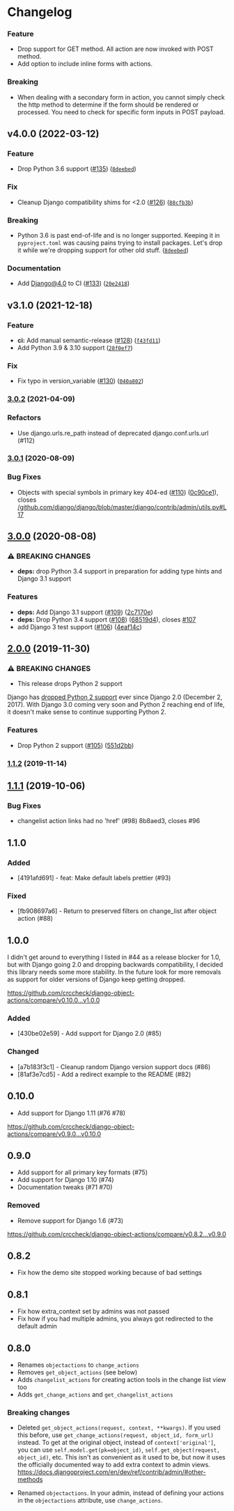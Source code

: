 # Changelog

<!--next-version-placeholder-->

### Feature
* Drop support for GET method. All action are now invoked with POST method.
* Add option to include inline forms with actions.

### Breaking
* When dealing with a secondary form in action, you cannot simply check the http method to determine if the form should be rendered or processed. You need to check for specific form inputs in POST payload.

## v4.0.0 (2022-03-12)
### Feature
* Drop Python 3.6 support ([#135](https://github.com/crccheck/django-object-actions/issues/135)) ([`8deebed`](https://github.com/crccheck/django-object-actions/commit/8deebedda55d0e5d466969c7f27a9c60e680e5e8))

### Fix
* Cleanup Django compatibility shims for <2.0 ([#126](https://github.com/crccheck/django-object-actions/issues/126)) ([`88cfb3b`](https://github.com/crccheck/django-object-actions/commit/88cfb3b2e06b17762639da7f48259eeae343942f))

### Breaking
* Python 3.6 is past end-of-life and is no longer supported. Keeping it in `pyproject.toml` was causing pains trying to install packages. Let's drop it while we're dropping support for other old stuff. ([`8deebed`](https://github.com/crccheck/django-object-actions/commit/8deebedda55d0e5d466969c7f27a9c60e680e5e8))

### Documentation
* Add Django@4.0 to CI ([#133](https://github.com/crccheck/django-object-actions/issues/133)) ([`20e2418`](https://github.com/crccheck/django-object-actions/commit/20e2418e6ada4651b3e6d51b5d10c545d8a6c863))

## v3.1.0 (2021-12-18)
### Feature
* **ci:** Add manual semantic-release ([#128](https://github.com/crccheck/django-object-actions/issues/128)) ([`f43fd11`](https://github.com/crccheck/django-object-actions/commit/f43fd1199a72be013766d437fe54d875e2fdd53f))
* Add Python 3.9 & 3.10 support ([`28f0ef7`](https://github.com/crccheck/django-object-actions/commit/28f0ef7dd62eedbdac9d34ad115245ef8d935c4d))

### Fix
* Fix typo in version_variable ([#130](https://github.com/crccheck/django-object-actions/issues/130)) ([`040a802`](https://github.com/crccheck/django-object-actions/commit/040a8029c298d8bb17ffab0b75b9b9ecc3d70de2))

### [3.0.2](https://github.com/crccheck/django-object-actions/compare/v3.0.1...v3.0.2) (2021-04-09)

### Refactors

* Use django.urls.re_path instead of deprecated django.conf.urls.url (#112)

### [3.0.1](https://github.com/crccheck/django-object-actions/compare/v3.0.0...v3.0.1) (2020-08-09)


### Bug Fixes

* Objects with special symbols in primary key 404-ed ([#110](https://github.com/crccheck/django-object-actions/issues/110)) ([0c90ce1](https://github.com/crccheck/django-object-actions/commit/0c90ce12a066baf873037eed415052074430d9d2)), closes [/github.com/django/django/blob/master/django/contrib/admin/utils.py#L17](https://github.com/crccheck//github.com/django/django/blob/master/django/contrib/admin/utils.py/issues/L17)

## [3.0.0](https://github.com/crccheck/django-object-actions/compare/v2.0.0...v3.0.0) (2020-08-08)


### ⚠ BREAKING CHANGES

* **deps:** drop Python 3.4 support in preparation for adding type hints and Django 3.1 support

### Features

* **deps:** Add Django 3.1 support ([#109](https://github.com/crccheck/django-object-actions/issues/109)) ([2c7170e](https://github.com/crccheck/django-object-actions/commit/2c7170e3a73317a9417733a7ddfe0fabab84fe85))
* **deps:** Drop Python 3.4 support ([#108](https://github.com/crccheck/django-object-actions/issues/108)) ([68519d4](https://github.com/crccheck/django-object-actions/commit/68519d48fa8dd4d3b203981a52157841e5152774)), closes [#107](https://github.com/crccheck/django-object-actions/issues/107)
* add Django 3 test support ([#106](https://github.com/crccheck/django-object-actions/issues/106)) ([4eaf14c](https://github.com/crccheck/django-object-actions/commit/4eaf14c3caff36d5ab274835d38baef7e66213dc))

## [2.0.0](https://github.com/crccheck/django-object-actions/compare/v1.1.2...v2.0.0) (2019-11-30)


### ⚠ BREAKING CHANGES

* This release drops Python 2 support

Django has [dropped Python 2 support](https://docs.djangoproject.com/en/2.2/releases/2.0/#python-compatibility) ever since Django 2.0 (December 2, 2017). With Django 3.0 coming very soon and Python 2 reaching end of life, it doesn't make sense to continue supporting Python 2.

### Features

* Drop Python 2 support ([#105](https://github.com/crccheck/django-object-actions/issues/105)) ([551d2bb](https://github.com/crccheck/django-object-actions/commit/551d2bb2a66c5fd1c157b05c288032124affba41))

### [1.1.2](https://github.com/crccheck/django-object-actions/compare/v1.1.1...v1.1.2) (2019-11-14)

## [1.1.1](https://github.com/crccheck/django-object-actions/compare/v1.1.0...v1.1.1) (2019-10-06)

### Bug Fixes

* changelist action links had no 'href' (#98) 8b8aed3, closes #96


## 1.1.0

### Added
* [4191afd691] - feat: Make default labels prettier (#93)

### Fixed
* [fb908697a6] - Return to preserved filters on change_list after object action (#88)

## 1.0.0

I didn't get around to everything I listed in #44 as a release blocker for 1.0,
but with Django going 2.0 and dropping backwards compatibility, I decided this
library needs some more stability. In the future look for more removals as
support for older versions of Django keep getting dropped.

https://github.com/crccheck/django-object-actions/compare/v0.10.0...v1.0.0

### Added
* [430be02e59] - Add support for Django 2.0 (#85)

### Changed
* [a7b183f3c1] - Cleanup random Django version support docs (#86)
* [81af3e7cd5] - Add a redirect example to the README (#82)

## 0.10.0

* Add support for Django 1.11 (#76 #78)

https://github.com/crccheck/django-object-actions/compare/v0.9.0...v0.10.0

## 0.9.0

* Add support for all primary key formats (#75)
* Add support for Django 1.10 (#74)
* Documentation tweaks (#71 #70)

### Removed
* Remove support for Django 1.6 (#73)

https://github.com/crccheck/django-object-actions/compare/v0.8.2...v0.9.0

## 0.8.2

* Fix how the demo site stopped working because of bad settings

## 0.8.1

* Fix how extra_context set by admins was not passed
* Fix how if you had multiple admins, you always got redirected to the default admin

## 0.8.0

* Renames `objectactions` to `change_actions`
* Removes `get_object_actions` (see below)
* Adds `changelist_actions` for creating action tools in the change list view too
* Adds `get_change_actions` and `get_changelist_actions`

### Breaking changes

* Deleted `get_object_actions(request, context, **kwargs)`. If you used this
  before, use `get_change_actions(request, object_id, form_url)` instead. To
  get at the original object, instead of `context['original']`, you can use
  `self.model.get(pk=object_id)`, `self.get_object(request, object_id)`, etc.
  This isn't as convenient as it used to be, but now it uses the officially
  documented way to add extra context to admin views.
  https://docs.djangoproject.com/en/dev/ref/contrib/admin/#other-methods

* Renamed `objectactions`. In your admin, instead of defining your actions in
  the `objectactions` attribute, use `change_actions`.
